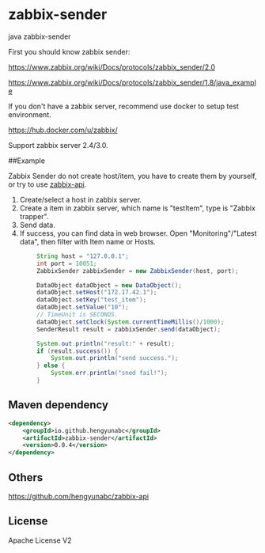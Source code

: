 # zabbix-sender
java zabbix-sender

First you should know zabbix sender:

https://www.zabbix.org/wiki/Docs/protocols/zabbix_sender/2.0

https://www.zabbix.org/wiki/Docs/protocols/zabbix_sender/1.8/java_example

If you don't have a zabbix server, recommend use docker to setup test environment.

https://hub.docker.com/u/zabbix/

Support zabbix server 2.4/3.0.


##Example

Zabbix Sender do not create host/item, you have to create them by yourself, or try to use [zabbix-api](https://github.com/hengyunabc/zabbix-api).

1. Create/select a host in zabbix server.
1. Create a item in zabbix server, which name is "testItem", type is "Zabbix trapper".
1. Send data.
1. If success, you can find data in web browser. Open "Monitoring"/"Latest data", then filter with Item name or Hosts.

```java
		String host = "127.0.0.1";
		int port = 10051;
		ZabbixSender zabbixSender = new ZabbixSender(host, port);

		DataObject dataObject = new DataObject();
		dataObject.setHost("172.17.42.1");
		dataObject.setKey("test_item");
		dataObject.setValue("10");
		// TimeUnit is SECONDS.
		dataObject.setClock(System.currentTimeMillis()/1000);
		SenderResult result = zabbixSender.send(dataObject);

		System.out.println("result:" + result);
		if (result.success()) {
			System.out.println("send success.");
		} else {
			System.err.println("sned fail!");
		}
```

## Maven dependency

```xml
<dependency>
    <groupId>io.github.hengyunabc</groupId>
    <artifactId>zabbix-sender</artifactId>
    <version>0.0.4</version>
</dependency>
```

## Others

https://github.com/hengyunabc/zabbix-api

## License
Apache License V2
